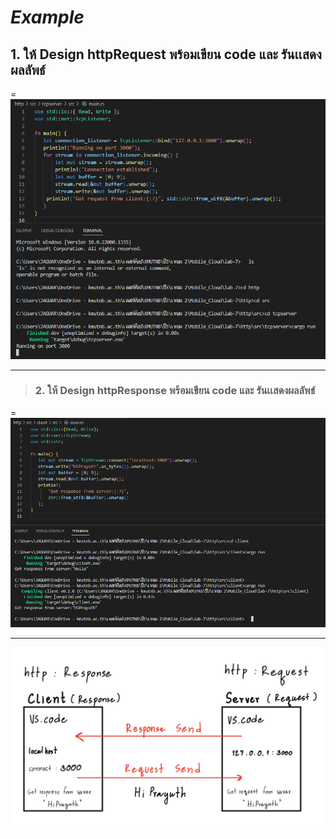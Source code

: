 # ***Example***

## 1. ให้ Design httpRequest พร้อมเขียน code และ รันเเสดงผลลัพธ์

= ![architechure](server.png)
_____________________________

>### 2. ให้ Design httpResponse พร้อมเขียน code และ รันเเสดงผลลัพธ์
= ![architechure](client.png)
_____________________________

 ![architechure](Image1.png)
